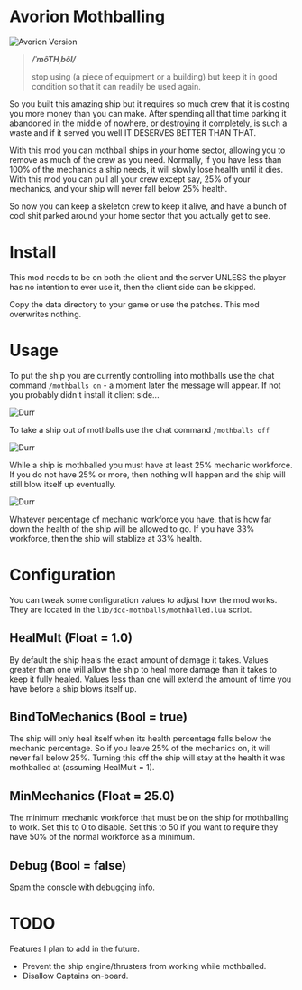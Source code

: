 # Avorion Mothballing

![Avorion Version](https://img.shields.io/badge/avorion-0.11.0.7844-red.svg)

> ***/ˈmôTHˌbôl/***
>
> stop using (a piece of equipment or a building) but keep it in good condition so that it can readily be used again.

So you built this amazing ship but it requires so much crew that it is costing
you more money than you can make. After spending all that time parking it
abandoned in the middle of nowhere, or destroying it completely, is such a waste
and if it served you well IT DESERVES BETTER THAN THAT.

With this mod you can mothball ships in your home sector, allowing you to remove
as much of the crew as you need. Normally, if you have less than 100% of the
mechanics a ship needs, it will slowly lose health until it dies. With this mod
you can pull all your crew except say, 25% of your mechanics, and your ship will
never fall below 25% health.

So now you can keep a skeleton crew to keep it alive, and have a bunch of cool
shit parked around your home sector that you actually get to see.

# Install

This mod needs to be on both the client and the server UNLESS the player has
no intention to ever use it, then the client side can be skipped.

Copy the data directory to your game or use the patches. This mod overwrites
nothing.

# Usage

To put the ship you are currently controlling into mothballs use the chat
command `/mothballs on` - a moment later the message will appear. If not you
probably didn't install it client side...

![Durr](http://i.imgur.com/qp9sXzS.png)

To take a ship out of mothballs use the chat command `/mothballs off`

![Durr](http://i.imgur.com/JjvF86t.png)

While a ship is mothballed you must have at least 25% mechanic workforce. If you
do not have 25% or more, then nothing will happen and the ship will still blow
itself up eventually.

![Durr](http://i.imgur.com/4zG9ZcS.jpg)

Whatever percentage of mechanic workforce you have, that is how far down the
health of the ship will be allowed to go. If you have 33% workforce, then the
ship will stablize at 33% health.

# Configuration

You can tweak some configuration values to adjust how the mod works. They are
located in the `lib/dcc-mothballs/mothballed.lua` script.

## HealMult (Float = 1.0)

By default the ship heals the exact amount of damage it takes. Values greater
than one will allow the ship to heal more damage than it takes to keep it fully
healed. Values less than one will extend the amount of time you have before a
ship blows itself up.

## BindToMechanics (Bool = true)

The ship will only heal itself when its health percentage falls below the
mechanic percentage. So if you leave 25% of the mechanics on, it will never
fall below 25%. Turning this off the ship will stay at the health it was
mothballed at (assuming HealMult = 1).

## MinMechanics (Float = 25.0)

The minimum mechanic workforce that must be on the ship for mothballing to work.
Set this to 0 to disable. Set this to 50 if you want to require they have 50%
of the normal workforce as a minimum.

## Debug (Bool = false)

Spam the console with debugging info.

# TODO

Features I plan to add in the future.

* Prevent the ship engine/thrusters from working while mothballed.
* Disallow Captains on-board.

